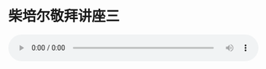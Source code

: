 # 柴培尔敬拜讲座三

<audio style="width: 100%;" preload="false" controls controlslist="nodownload"><source src="http://file.simai.life/audio/mp3/old/12327.mp3" type="audio/mpeg">Your browser does not support the audio element.</audio>


